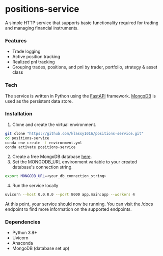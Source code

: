 # positions-service

A simple HTTP service that supports basic functionality required
for trading and managing financial instruments.

### Features
- Trade logging
- Active position tracking
- Realized pnl tracking
- Grouping trades, positions, and pnl by trader, portfolio, strategy & asset class

### Tech
The service is written in Python using the [FastAPI](https://github.com/tiangolo/fastapi) framework. [MongoDB](https://www.mongodb.com) is used as the persistent
data store.

### Installation
1. Clone and create the virtual environment.
```sh
git clone "https://github.com/klassy1016/positions-service.git"
cd positions-service
conda env create -f environment.yml
conda activate positions-service
```
2. Create a free MongoDB database [here](https://www.mongodb.com/basics/create-database).
3. Set the MONGODB_URL environment variable to your created database's connection string.
```sh
export MONGODB_URL=<your_db_connection_string>
```
4. Run the service locally
```sh
uvicorn --host 0.0.0.0 --port 8000 app.main:app --workers 4
```

At this point, your service should now be running.
You can visit the /docs endpoint to find more information on the supported endpoints.

### Dependencies
 - Python 3.8+
 - Uvicorn
 - Anaconda
 - MongoDB (database set up)

